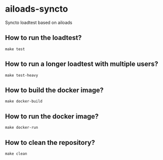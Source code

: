 # ailoads-syncto

Syncto loadtest based on ailoads


## How to run the loadtest?

    make test


## How to run a longer loadtest with multiple users?

    make test-heavy


## How to build the docker image?

    make docker-build


## How to run the docker image?

    make docker-run


## How to clean the repository?

    make clean

